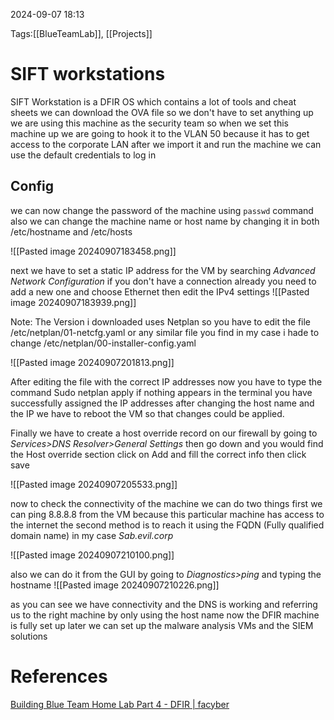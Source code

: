 2024-09-07 18:13

Tags:[[BlueTeamLab]], [[Projects]]

# SIFT workstations 

SIFT Workstation is a DFIR OS which contains a lot of tools and cheat sheets we can download the OVA file so we don't have to set anything up we are using this machine as the security team so when we set this machine up we are going to hook it to the VLAN 50 because it has to get access to the corporate LAN after we import it and run the machine we can use the default credentials to log in 

## Config
we can now change the password of the machine using `passwd` command also we can change the machine name or host name by changing it in both /etc/hostname and /etc/hosts 

![[Pasted image 20240907183458.png]]

next we have to set a static IP address for the VM by searching _Advanced Network Configuration_
if you don't have a connection already you need to add a new one and choose Ethernet then edit the IPv4 settings 
![[Pasted image 20240907183939.png]]

Note: The Version i downloaded uses Netplan so you have to edit the file /etc/netplan/01-netcfg.yaml or any similar file you find in my case i hade to change /etc/netplan/00-installer-config.yaml 

![[Pasted image 20240907201813.png]]

After editing the file with the correct IP addresses now you have to type the command 
Sudo netplan apply if nothing appears in the terminal you have successfully assigned the IP addresses after changing the host name and the IP we have to reboot the VM so that changes could be applied.

Finally we have to create a host override record on our firewall by going to _Services>DNS Resolver>General Settings_ then go down and you would find the Host override section click on Add
and fill the correct info then click save 

![[Pasted image 20240907205533.png]]

now to check the connectivity of the machine we can do two things first we can ping 8.8.8.8 from the VM because this particular machine has access to the internet the second method is to reach it using the FQDN (Fully qualified domain name) in my case _Sab.evil.corp_ 

![[Pasted image 20240907210100.png]]

also we can do it from the GUI by going to _Diagnostics>ping_ and typing the hostname 
![[Pasted image 20240907210226.png]]

as you can see we have connectivity and the DNS is working and referring us to the right machine by only using the host name 
now the DFIR machine is fully set up later we can set up the malware analysis VMs and the SIEM solutions 

# References 

[Building Blue Team Home Lab Part 4 - DFIR | facyber](https://facyber.me/posts/blue-team-lab-guide-part-4/)
